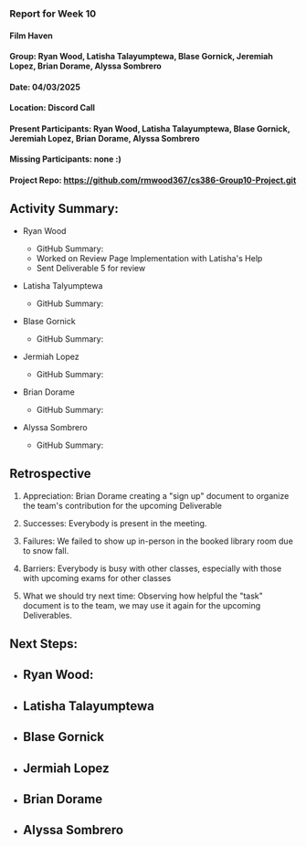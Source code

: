 ### Report for Week 10

#### Film Haven
#### Group: Ryan Wood, Latisha Talayumptewa, Blase Gornick, Jeremiah Lopez, Brian Dorame, Alyssa Sombrero
#### Date: 04/03/2025
#### Location: Discord Call
#### Present Participants:  Ryan Wood, Latisha Talayumptewa, Blase Gornick, Jeremiah Lopez, Brian Dorame, Alyssa Sombrero
#### Missing Participants: none :)
#### Project Repo: https://github.com/rmwood367/cs386-Group10-Project.git

## Activity Summary:
* Ryan Wood
    - GitHub Summary:
    - Worked on Review Page Implementation with Latisha's Help
    - Sent Deliverable 5 for review
    
* Latisha Talyumptewa
    - GitHub Summary:

* Blase Gornick
    - GitHub Summary:

* Jermiah Lopez
    - GitHub Summary:

* Brian Dorame
    - GitHub Summary:

* Alyssa Sombrero
    - GitHub Summary:

## Retrospective
1. Appreciation: Brian Dorame creating a "sign up" document to organize the team's contribution for the upcoming Deliverable
   
2. Successes: Everybody is present in the meeting.
   
4. Failures: We failed to show up in-person in the booked library room due to snow fall.
   
6. Barriers: Everybody is busy with other classes, especially with those with upcoming exams for other classes
   
8. What we should try next time: Observing how helpful the "task" document is to the team, we may use it again for the upcoming Deliverables.

## Next Steps:
* Ryan Wood:
    -

* Latisha Talayumptewa
    -

* Blase Gornick
    -

* Jermiah Lopez
    -

* Brian Dorame
    -

* Alyssa Sombrero
    -

